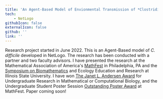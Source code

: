 ```yaml
---
title: 'An Agent-Based Model of Envionmental Transmission of *Clostridioides difficile* in Healthcare Settings' 
tech: 
    - NetLogo 
githubIcon: false
externalIcon: false
github: ''
link: ''
---
```

Research project started in June 2022. This is an Agent-Based model of *C. difficile* developed in NetLogo. The research has been conducted with a partner and two faculty advisors. 
I have presented the research at the Mathematical Association of America's [MathFest](https://www.maa.org/sites/default/files/pdf/students/undergrad/PosterSess22%20%282%29.pdf) in Philadelphia, PA and the [Symposium on Biomathematics](https://ir.library.illinoisstate.edu/cgi/viewcontent.cgi?article=1625&context=beer) and Ecology Education and Research at Illinois State University. I have won [The Janet L. Andersen Award](https://qubeshub.org/community/groups/biosigmaa/andersen_prize) for Undergraduate Research in Mathematical or Computational Biology, and the Undergraduate Student Poster Session [Outstanding Poster Award](https://www.maa.org/sites/default/files/pdf/students/undergrad/2022%20Outstanding%20Posters%20-%20FINAL.pdf) at MathFest. Paper coming soon!